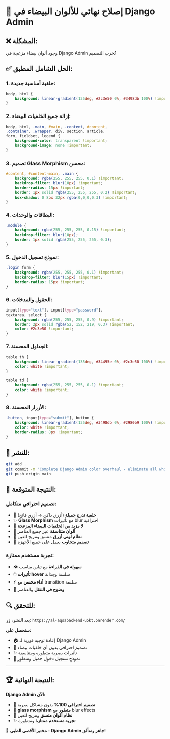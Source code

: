 # 🎨 إصلاح نهائي للألوان البيضاء في Django Admin

## ❌ المشكلة:
وجود ألوان بيضاء مزعجة في Django Admin تُخرب التصميم

## ✅ الحل الشامل المطبق:

### 1. **خلفية أساسية جديدة:**
```css
body, html {
    background: linear-gradient(135deg, #2c3e50 0%, #3498db 100%) !important;
}
```

### 2. **إزالة جميع الخلفيات البيضاء:**
```css
body, html, .main, #main, .content, #content,
.container, .wrapper, div, section, article,
form, fieldset, legend {
    background-color: transparent !important;
    background-image: none !important;
}
```

### 3. **تصميم Glass Morphism محسن:**
```css
#content, #content-main, .main {
    background: rgba(255, 255, 255, 0.1) !important;
    backdrop-filter: blur(10px) !important;
    border-radius: 15px !important;
    border: 1px solid rgba(255, 255, 255, 0.2) !important;
    box-shadow: 0 8px 32px rgba(0,0,0,0.3) !important;
}
```

### 4. **البطاقات والوحدات:**
```css
.module {
    background: rgba(255, 255, 255, 0.15) !important;
    backdrop-filter: blur(10px);
    border: 1px solid rgba(255, 255, 255, 0.3);
}
```

### 5. **نموذج تسجيل الدخول:**
```css
.login form {
    background: rgba(255, 255, 255, 0.1) !important;
    backdrop-filter: blur(15px) !important;
    border-radius: 15px !important;
}
```

### 6. **الحقول والمدخلات:**
```css
input[type="text"], input[type="password"], 
textarea, select {
    background: rgba(255, 255, 255, 0.9) !important;
    border: 2px solid rgba(52, 152, 219, 0.3) !important;
    color: #2c3e50 !important;
}
```

### 7. **الجداول المحسنة:**
```css
table th {
    background: linear-gradient(135deg, #34495e 0%, #2c3e50 100%) !important;
    color: white !important;
}

table td {
    background: rgba(255, 255, 255, 0.1) !important;
    color: white !important;
}
```

### 8. **الأزرار المحسنة:**
```css
.button, input[type="submit"], button {
    background: linear-gradient(135deg, #3498db 0%, #2980b9 100%) !important;
    color: white !important;
    border-radius: 8px !important;
}
```

## 🚀 للنشر:

```bash
git add .
git commit -m "Complete Django Admin color overhaul - eliminate all white backgrounds"
git push origin main
```

## 🎯 النتيجة المتوقعة:

### **تصميم احترافي متكامل:**
- 🌌 **خلفية تدرج جميلة** (أزرق داكن → أزرق فاتح)
- ✨ **Glass Morphism** مع تأثيرات blur احترافية
- 🚫 **لا مزيد من الخلفيات البيضاء المزعجة**
- 🎨 **ألوان متناسقة** عبر جميع العناصر
- 🔵 **نظام لوني أزرق** متسق ومريح للعين
- 📱 **تصميم متجاوب** يعمل على جميع الأجهزة

### **تجربة مستخدم ممتازة:**
- 👁️ **سهولة في القراءة** مع تباين مناسب
- 🖱️ **تأثيرات hover** سلسة وجذابة
- ⚡ **أداء محسن** مع transition سلسة
- 🎯 **وضوح في التنقل** والعناصر

## 🔍 للتحقق:

بعد النشر، زر: `https://al-aqsabackend-uokt.onrender.com/`

**ستحصل على:**
- 🏠 إعادة توجيه فورية لـ Django Admin
- 🎨 تصميم احترافي بدون أي خلفيات بيضاء
- ✨ تأثيرات بصرية متطورة ومتناسقة
- 🔐 نموذج تسجيل دخول جميل ومتطور

---

## 🏆 النتيجة النهائية:

**Django Admin الآن:**
- 🎨 **تصميم احترافي 100%** بدون مشاكل بصرية
- 🌟 **glass morphism متطور** مع blur effects
- 🔵 **نظام ألوان متسق** ومريح للعين
- ✨ **تجربة مستخدم ممتازة** ومتطورة

🎉 **مختبر الأقصى الطبي - Django Admin جاهز ومتألق!**
